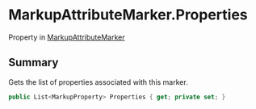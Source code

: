 # MarkupAttributeMarker.Properties

Property in [MarkupAttributeMarker](/docs/api/csharp/yarn.markup.markupattributemarker.md)

## Summary


Gets the list of properties associated with this marker.


```csharp
public List<MarkupProperty> Properties { get; private set; }
```


